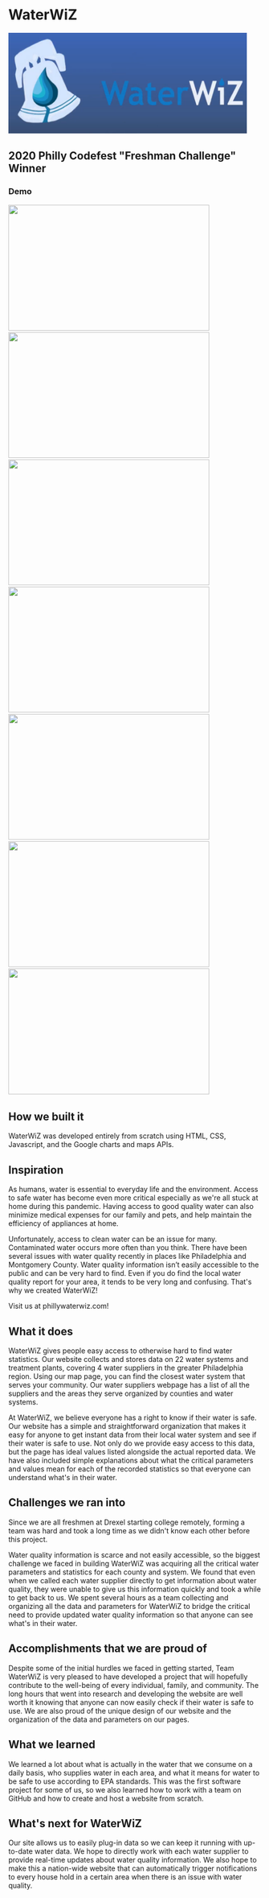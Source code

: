 # WaterWiZ

<img src="assets/main_logo.png" width="475" height="200" />

## 2020 Philly Codefest "Freshman Challenge" Winner

### Demo
<img src="https://challengepost-s3-challengepost.netdna-ssl.com/photos/production/software_photos/001/295/719/datas/gallery.jpg" width="400" height="250" />
<img src="https://challengepost-s3-challengepost.netdna-ssl.com/photos/production/software_photos/001/295/720/datas/gallery.jpg" width="400" height="250" />
<img src="https://challengepost-s3-challengepost.netdna-ssl.com/photos/production/software_photos/001/295/717/datas/gallery.jpg" width="400" height="250" />
<img src="https://challengepost-s3-challengepost.netdna-ssl.com/photos/production/software_photos/001/295/741/datas/gallery.jpg" width="400" height="250" />
<img src="https://challengepost-s3-challengepost.netdna-ssl.com/photos/production/software_photos/001/295/721/datas/gallery.jpg" width="400" height="250" />
<img src="https://challengepost-s3-challengepost.netdna-ssl.com/photos/production/software_photos/001/295/722/datas/gallery.jpg" width="400" height="250" />
<img src="assets/suppliers.gif" width="400" height="250" />
 
## How we built it
WaterWiZ was developed entirely from scratch using HTML, CSS, Javascript, and the Google charts and maps APIs.

## Inspiration
As humans, water is essential to everyday life and the environment. Access to safe water has become even more critical especially as we're all stuck at home during this pandemic. Having access to good quality water can also minimize medical expenses for our family and pets, and help maintain the efficiency of appliances at home.

Unfortunately, access to clean water can be an issue for many. Contaminated water occurs more often than you think. There have been several issues with water quality recently in places like Philadelphia and Montgomery County. Water quality information isn’t easily accessible to the public and can be very hard to find. Even if you do find the local water quality report for your area, it tends to be very long and confusing. That's why we created WaterWiZ!

Visit us at phillywaterwiz.com!

## What it does
WaterWiZ gives people easy access to otherwise hard to find water statistics. Our website collects and stores data on 22 water systems and treatment plants, covering 4 water suppliers in the greater Philadelphia region. Using our map page, you can find the closest water system that serves your community. Our water suppliers webpage has a list of all the suppliers and the areas they serve organized by counties and water systems.

At WaterWiZ, we believe everyone has a right to know if their water is safe. Our website has a simple and straightforward organization that makes it easy for anyone to get instant data from their local water system and see if their water is safe to use. Not only do we provide easy access to this data, but the page has ideal values listed alongside the actual reported data. We have also included simple explanations about what the critical parameters and values mean for each of the recorded statistics so that everyone can understand what's in their water.

## Challenges we ran into
Since we are all freshmen at Drexel starting college remotely, forming a team was hard and took a long time as we didn't know each other before this project.

Water quality information is scarce and not easily accessible, so the biggest challenge we faced in building WaterWiZ was acquiring all the critical water parameters and statistics for each county and system. We found that even when we called each water supplier directly to get information about water quality, they were unable to give us this information quickly and took a while to get back to us. We spent several hours as a team collecting and organizing all the data and parameters for WaterWiZ to bridge the critical need to provide updated water quality information so that anyone can see what's in their water.

## Accomplishments that we are proud of
Despite some of the initial hurdles we faced in getting started, Team WaterWiZ is very pleased to have developed a project that will hopefully contribute to the well-being of every individual, family, and community. The long hours that went into research and developing the website are well worth it knowing that anyone can now easily check if their water is safe to use. We are also proud of the unique design of our website and the organization of the data and parameters on our pages.

## What we learned
We learned a lot about what is actually in the water that we consume on a daily basis, who supplies water in each area, and what it means for water to be safe to use according to EPA standards. This was the first software project for some of us, so we also learned how to work with a team on GitHub and how to create and host a website from scratch.

## What's next for WaterWiZ
Our site allows us to easily plug-in data so we can keep it running with up-to-date water data. We hope to directly work with each water supplier to provide real-time updates about water quality information. We also hope to make this a nation-wide website that can automatically trigger notifications to every house hold in a certain area when there is an issue with water quality.